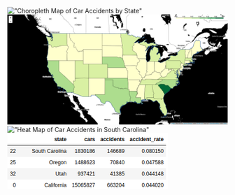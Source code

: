 !["Choropleth Map of Car Accidents by State"](https://github.com/ddiaz164/capstone_1/blob/master/images/choro_map.png) <!-- .element height="50%" width="50%" -->
!["Choropleth Map of Car Accidents per Car by State"](images/choro_rates.png)
!["Heat Map of Car Accidents in South Carolina"](images/heat_sc.png)
!["Car Accident Rates by State (Top 4)"](images/image.png)

